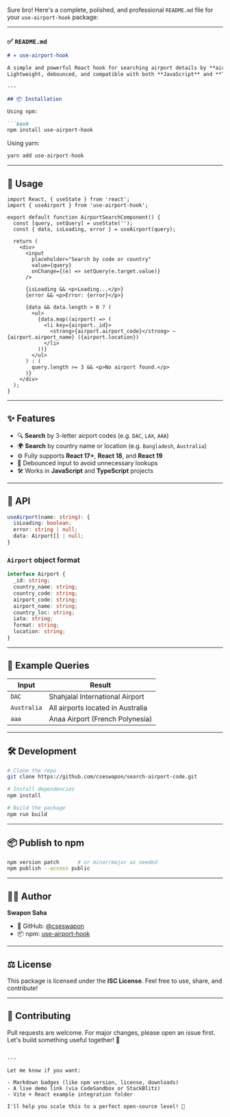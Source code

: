 Sure bro! Here's a complete, polished, and professional `README.md` file for your `use-airport-hook` package:

---

### ✅ `README.md`

````markdown
# ✈️ use-airport-hook

A simple and powerful React hook for searching airport details by **airport code** or **country name**.  
Lightweight, debounced, and compatible with both **JavaScript** and **TypeScript** React projects.

---

## 📦 Installation

Using npm:

```bash
npm install use-airport-hook
````

Using yarn:

```bash
yarn add use-airport-hook
```

---

## 🔧 Usage

```tsx
import React, { useState } from 'react';
import { useAirport } from 'use-airport-hook';

export default function AirportSearchComponent() {
  const [query, setQuery] = useState('');
  const { data, isLoading, error } = useAirport(query);

  return (
    <div>
      <input
        placeholder="Search by code or country"
        value={query}
        onChange={(e) => setQuery(e.target.value)}
      />

      {isLoading && <p>Loading...</p>}
      {error && <p>Error: {error}</p>}

      {data && data.length > 0 ? (
        <ul>
          {data.map((airport) => (
            <li key={airport._id}>
              <strong>{airport.airport_code}</strong> — {airport.airport_name} ({airport.location})
            </li>
          ))}
        </ul>
      ) : (
        query.length >= 3 && <p>No airport found.</p>
      )}
    </div>
  );
}
```

---

## ✨ Features

* 🔍 **Search** by 3-letter airport codes (e.g. `DAC`, `LAX`, `AAA`)
* 🌍 **Search** by country name or location (e.g. `Bangladesh`, `Australia`)
* ⚙️ Fully supports **React 17+**, **React 18**, and **React 19**
* 🔄 Debounced input to avoid unnecessary lookups
* 🛠️ Works in **JavaScript** and **TypeScript** projects

---

## 🧩 API

```ts
useAirport(name: string): {
  isLoading: boolean;
  error: string | null;
  data: Airport[] | null;
}
```

### `Airport` object format

```ts
interface Airport {
  _id: string;
  country_name: string;
  country_code: string;
  airport_code: string;
  airport_name: string;
  country_loc: string;
  iata: string;
  format: string;
  location: string;
}
```

---

## 📘 Example Queries

| Input       | Result                            |
| ----------- | --------------------------------- |
| `DAC`       | Shahjalal International Airport   |
| `Australia` | All airports located in Australia |
| `aaa`       | Anaa Airport (French Polynesia)   |

---

## 🛠 Development

```bash
# Clone the repo
git clone https://github.com/cseswapon/search-airport-code.git

# Install dependencies
npm install

# Build the package
npm run build
```

---

## 📦 Publish to npm

```bash
npm version patch      # or minor/major as needed
npm publish --access public
```

---

## 👨‍💻 Author

**Swapon Saha**

* 🔗 GitHub: [@cseswapon](https://github.com/cseswapon)
* 📦 npm: [use-airport-hook](https://www.npmjs.com/package/use-airport-hook)

---

## ⚖️ License

This package is licensed under the **ISC License**.
Feel free to use, share, and contribute!

---

## 🤝 Contributing

Pull requests are welcome. For major changes, please open an issue first.
Let's build something useful together! 💪

```

---

Let me know if you want:

- Markdown badges (like npm version, license, downloads)
- A live demo link (via CodeSandbox or StackBlitz)
- Vite + React example integration folder

I'll help you scale this to a perfect open-source level! 🚀
```
